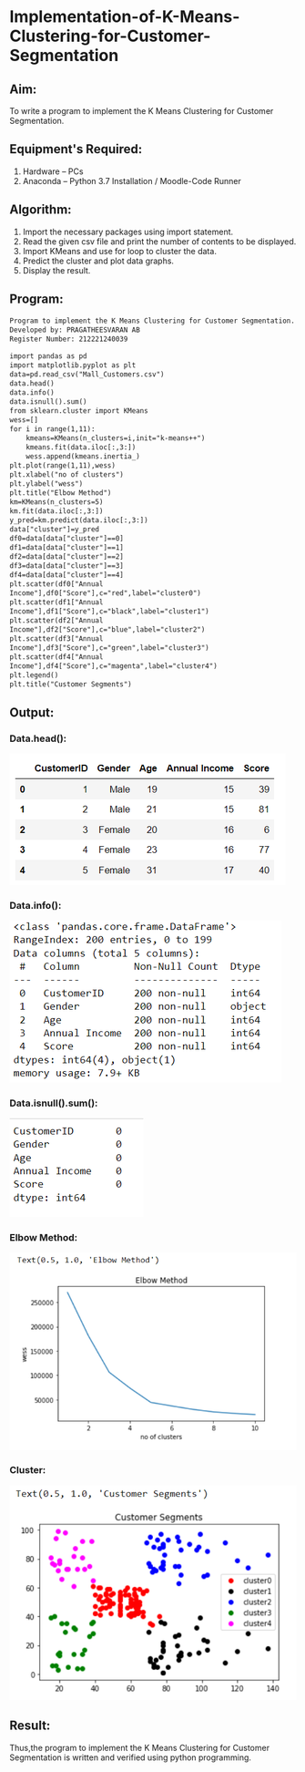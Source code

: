# Implementation-of-K-Means-Clustering-for-Customer-Segmentation

## Aim:
To write a program to implement the K Means Clustering for Customer Segmentation.

## Equipment's Required:
1. Hardware – PCs
2. Anaconda – Python 3.7 Installation / Moodle-Code Runner

## Algorithm:
1. Import the necessary packages using import statement.
2. Read the given csv file and print the number of contents to be displayed.
3. Import KMeans and use for loop to cluster the data.
4. Predict the cluster and plot data graphs.
5. Display the result.

## Program:
~~~
Program to implement the K Means Clustering for Customer Segmentation.
Developed by: PRAGATHEESVARAN AB
Register Number: 212221240039
~~~
~~~
import pandas as pd
import matplotlib.pyplot as plt
data=pd.read_csv("Mall_Customers.csv")
data.head()
data.info()
data.isnull().sum()
from sklearn.cluster import KMeans
wess=[]
for i in range(1,11):
    kmeans=KMeans(n_clusters=i,init="k-means++")
    kmeans.fit(data.iloc[:,3:])
    wess.append(kmeans.inertia_)
plt.plot(range(1,11),wess)
plt.xlabel("no of clusters")
plt.ylabel("wess")
plt.title("Elbow Method")
km=KMeans(n_clusters=5)
km.fit(data.iloc[:,3:])
y_pred=km.predict(data.iloc[:,3:])
data["cluster"]=y_pred
df0=data[data["cluster"]==0]
df1=data[data["cluster"]==1]
df2=data[data["cluster"]==2]
df3=data[data["cluster"]==3]
df4=data[data["cluster"]==4]
plt.scatter(df0["Annual Income"],df0["Score"],c="red",label="cluster0")
plt.scatter(df1["Annual Income"],df1["Score"],c="black",label="cluster1")
plt.scatter(df2["Annual Income"],df2["Score"],c="blue",label="cluster2")
plt.scatter(df3["Annual Income"],df3["Score"],c="green",label="cluster3")
plt.scatter(df4["Annual Income"],df4["Score"],c="magenta",label="cluster4")
plt.legend() 
plt.title("Customer Segments")
~~~

## Output:

### Data.head():
![output](1.png)
### Data.info():
![output](2.png)
### Data.isnull().sum():
![output](3.png)
### Elbow Method:
![output](/4.png)
### Cluster:
![output](5.png)


## Result:
Thus,the program to implement the K Means Clustering for Customer Segmentation is written and verified using python programming.
